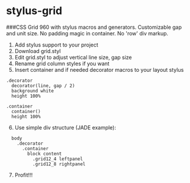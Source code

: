 # stylus-grid
###CSS Grid 960 with stylus macros and generators. 
Customizable gap and unit size.
No padding magic in container. No 'row' div markup.

1) Add stylus support to your project
2) Download grid.styl
3) Edit grid.styl to adjust vertical line size, gap size
4) Rename grid column styles if you want
5) Insert container and if needed decorator macros to your layout stylus
```
.decorator
  decorator(line, gap / 2)
  background white
  height 100%

.container
  container()
  height 100%
``` 
6) Use simple div structure (JADE example):
```
  body
    .decorator
      .container
        block content
          .grid12_4 leftpanel
          .grid12_8 rightpanel
```
7) Profit!!!

